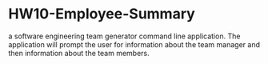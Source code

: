 # HW10-Employee-Summary
a software engineering team generator command line application. The application will prompt the user for information about the team manager and then information about the team members.
